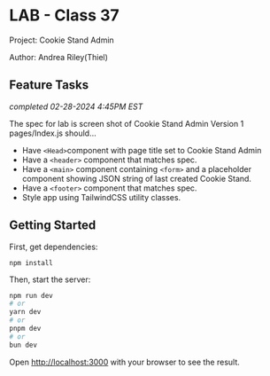 # LAB - Class 37

Project: Cookie Stand Admin

Author: Andrea Riley(Thiel)

## Feature Tasks

*completed 02-28-2024 4:45PM EST*

The spec for lab is screen shot of Cookie Stand Admin Version 1
pages/Index.js should…

- Have `<Head>`component with page title set to Cookie Stand Admin
- Have a `<header>` component that matches spec.
- Have a `<main>` component containing `<form>` and a placeholder component showing JSON string of last created Cookie Stand.
- Have a `<footer>` component that matches spec.
- Style app using TailwindCSS utility classes.

## Getting Started

First, get dependencies:

    npm install

Then, start the server:

```bash
npm run dev
# or
yarn dev
# or
pnpm dev
# or
bun dev
```

Open [http://localhost:3000](http://localhost:3000) with your browser to see the result.

